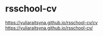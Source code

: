 # rsschool-cv
https://yuliaraitsyna.github.io/rsschool-cv/cv
https://yuliaraitsyna.github.io/rsschool-cv/
